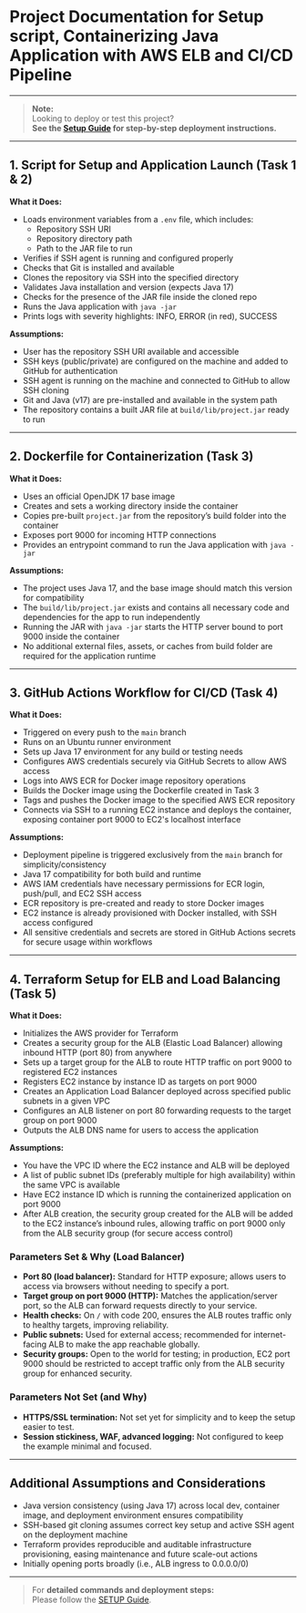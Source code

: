 # Project Documentation for Setup script, Containerizing Java Application with AWS ELB and CI/CD Pipeline

---

> **Note:**  
> Looking to deploy or test this project?  
> **See the [Setup Guide](./SETUP.md) for step-by-step deployment instructions.**

---

## 1. Script for Setup and Application Launch (Task 1 & 2)

**What it Does:**
- Loads environment variables from a `.env` file, which includes:
    - Repository SSH URI
    - Repository directory path
    - Path to the JAR file to run
- Verifies if SSH agent is running and configured properly
- Checks that Git is installed and available
- Clones the repository via SSH into the specified directory
- Validates Java installation and version (expects Java 17)
- Checks for the presence of the JAR file inside the cloned repo
- Runs the Java application with `java -jar`
- Prints logs with severity highlights: INFO, ERROR (in red), SUCCESS

**Assumptions:**
- User has the repository SSH URI available and accessible
- SSH keys (public/private) are configured on the machine and added to GitHub for authentication
- SSH agent is running on the machine and connected to GitHub to allow SSH cloning
- Git and Java (v17) are pre-installed and available in the system path
- The repository contains a built JAR file at `build/lib/project.jar` ready to run

---

## 2. Dockerfile for Containerization (Task 3)

**What it Does:**
- Uses an official OpenJDK 17 base image
- Creates and sets a working directory inside the container
- Copies pre-built `project.jar` from the repository’s build folder into the container
- Exposes port 9000 for incoming HTTP connections
- Provides an entrypoint command to run the Java application with `java -jar`

**Assumptions:**
- The project uses Java 17, and the base image should match this version for compatibility
- The `build/lib/project.jar` exists and contains all necessary code and dependencies for the app to run independently
- Running the JAR with `java -jar` starts the HTTP server bound to port 9000 inside the container
- No additional external files, assets, or caches from build folder are required for the application runtime

---

## 3. GitHub Actions Workflow for CI/CD (Task 4)

**What it Does:**
- Triggered on every push to the `main` branch
- Runs on an Ubuntu runner environment
- Sets up Java 17 environment for any build or testing needs
- Configures AWS credentials securely via GitHub Secrets to allow AWS access
- Logs into AWS ECR for Docker image repository operations
- Builds the Docker image using the Dockerfile created in Task 3
- Tags and pushes the Docker image to the specified AWS ECR repository
- Connects via SSH to a running EC2 instance and deploys the container, exposing container port 9000 to EC2's localhost interface

**Assumptions:**
- Deployment pipeline is triggered exclusively from the `main` branch for simplicity/consistency
- Java 17 compatibility for both build and runtime
- AWS IAM credentials have necessary permissions for ECR login, push/pull, and EC2 SSH access
- ECR repository is pre-created and ready to store Docker images
- EC2 instance is already provisioned with Docker installed, with SSH access configured
- All sensitive credentials and secrets are stored in GitHub Actions secrets for secure usage within workflows

---

## 4. Terraform Setup for ELB and Load Balancing (Task 5)

**What it Does:**
- Initializes the AWS provider for Terraform
- Creates a security group for the ALB (Elastic Load Balancer) allowing inbound HTTP (port 80) from anywhere
- Sets up a target group for the ALB to route HTTP traffic on port 9000 to registered EC2 instances
- Registers EC2 instance by instance ID as targets on port 9000
- Creates an Application Load Balancer deployed across specified public subnets in a given VPC
- Configures an ALB listener on port 80 forwarding requests to the target group on port 9000
- Outputs the ALB DNS name for users to access the application

**Assumptions:**
- You have the VPC ID where the EC2 instance and ALB will be deployed
- A list of public subnet IDs (preferably multiple for high availability) within the same VPC is available
- Have EC2 instance ID which is running the containerized application on port 9000
- After ALB creation, the security group created for the ALB will be added to the EC2 instance’s inbound rules, allowing traffic on port 9000 only from the ALB security group (for secure access control)

### Parameters Set & Why (Load Balancer)

- **Port 80 (load balancer):** Standard for HTTP exposure; allows users to access via browsers without needing to specify a port.
- **Target group on port 9000 (HTTP):** Matches the application/server port, so the ALB can forward requests directly to your service.
- **Health checks:** On `/` with code 200, ensures the ALB routes traffic only to healthy targets, improving reliability.
- **Public subnets:** Used for external access; recommended for internet-facing ALB to make the app reachable globally.
- **Security groups:** Open to the world for testing; in production, EC2 port 9000 should be restricted to accept traffic only from the ALB security group for enhanced security.

### Parameters Not Set (and Why)

- **HTTPS/SSL termination:** Not set yet for simplicity and to keep the setup easier to test.
- **Session stickiness, WAF, advanced logging:** Not configured to keep the example minimal and focused.

---

## Additional Assumptions and Considerations

- Java version consistency (using Java 17) across local dev, container image, and deployment environment ensures compatibility
- SSH-based git cloning assumes correct key setup and active SSH agent on the deployment machine
- Terraform provides reproducible and auditable infrastructure provisioning, easing maintenance and future scale-out actions
- Initially opening ports broadly (i.e., ALB ingress to 0.0.0.0/0)

---

> For **detailed commands and deployment steps:**  
> Please follow the [SETUP Guide](./SETUP.md).
